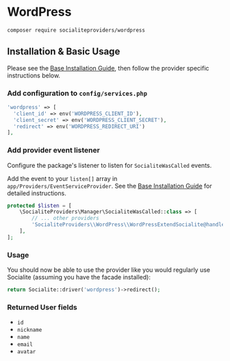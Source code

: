 # WordPress

```bash
composer require socialiteproviders/wordpress
```

## Installation & Basic Usage

Please see the [Base Installation Guide](https://socialiteproviders.com/usage/), then follow the provider specific instructions below.

### Add configuration to `config/services.php`

```php
'wordpress' => [    
  'client_id' => env('WORDPRESS_CLIENT_ID'),  
  'client_secret' => env('WORDPRESS_CLIENT_SECRET'),  
  'redirect' => env('WORDPRESS_REDIRECT_URI') 
],
```

### Add provider event listener

Configure the package's listener to listen for `SocialiteWasCalled` events.

Add the event to your `listen[]` array in `app/Providers/EventServiceProvider`. See the [Base Installation Guide](https://socialiteproviders.com/usage/) for detailed instructions.

```php
protected $listen = [
    \SocialiteProviders\Manager\SocialiteWasCalled::class => [
        // ... other providers
        'SocialiteProviders\\WordPress\\WordPressExtendSocialite@handle',
    ],
];
```

### Usage

You should now be able to use the provider like you would regularly use Socialite (assuming you have the facade installed):

```php
return Socialite::driver('wordpress')->redirect();
```

### Returned User fields

- ``id``
- ``nickname``
- ``name``
- ``email``
- ``avatar``
